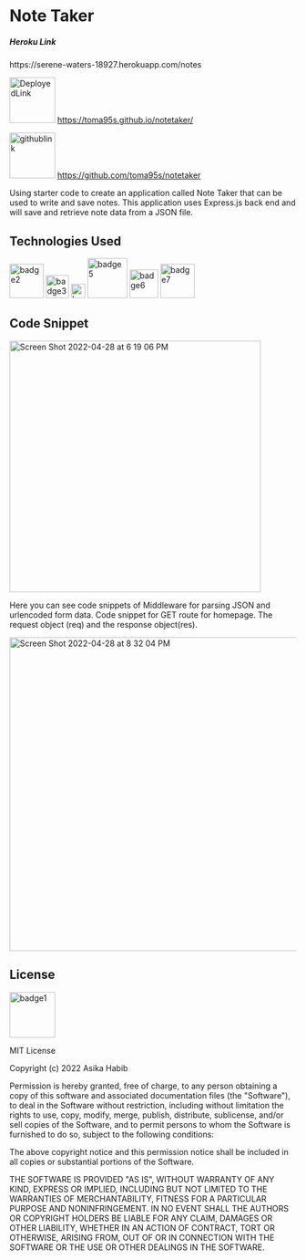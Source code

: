 <h1> Note Taker </h1>

<h5> Heroku Link </h5> https://serene-waters-18927.herokuapp.com/notes
<br>

<img width="80" alt = DeployedLink src =https://img.shields.io/badge/-Deployed%20Link-purple> https://toma95s.github.io/notetaker/

<img width="80" alt = githublink src = https://img.shields.io/badge/-GitHub%20Link-pink> https://github.com/toma95s/notetaker

Using starter code to create an application called Note Taker that can be used to write and save notes. This application uses Express.js back end and will save and retrieve note data from a JSON file. 

<h2> Technologies Used </h2>

<img width="60" alt="badge2" src="https://img.shields.io/badge/-JavaScript-blue">

<img width="40" alt="badge3" src="https://img.shields.io/badge/-HTML-red"> 
<img width="25" alt="badge4" src="https://img.shields.io/badge/-CSS-orange"> 
<img width="70" alt="badge5" src="https://img.shields.io/badge/-Package.Json-yellow"> <img width="50" alt="badge6" src="https://img.shields.io/badge/-Heroku-green"> 
<img width="60" alt="badge7" src="https://img.shields.io/badge/-Insomnia-brightgreen">
<br>

<h2> Code Snippet </h2>

<img width="441" alt="Screen Shot 2022-04-28 at 6 19 06 PM" src="https://user-images.githubusercontent.com/101033224/165871602-5d156c84-0058-40d9-ab64-3badc1db2f8f.png">


Here you can see code snippets of Middleware for parsing JSON and urlencoded form data. Code snippet for GET route for homepage. The request object (req) and the response object(res).
<br>

<img width="550" alt="Screen Shot 2022-04-28 at 8 32 04 PM" src="https://user-images.githubusercontent.com/101033224/165881497-a7b7f29a-edee-401d-b50c-af904eb6f6a1.png">


<h2> License </h2>
<img width="80" alt="badge1" src="https://img.shields.io/badge/License-MIT-lightgrey">

MIT License

Copyright (c) 2022 Asika Habib

Permission is hereby granted, free of charge, to any person obtaining a copy
of this software and associated documentation files (the "Software"), to deal
in the Software without restriction, including without limitation the rights
to use, copy, modify, merge, publish, distribute, sublicense, and/or sell
copies of the Software, and to permit persons to whom the Software is
furnished to do so, subject to the following conditions:

The above copyright notice and this permission notice shall be included in all
copies or substantial portions of the Software.

THE SOFTWARE IS PROVIDED "AS IS", WITHOUT WARRANTY OF ANY KIND, EXPRESS OR
IMPLIED, INCLUDING BUT NOT LIMITED TO THE WARRANTIES OF MERCHANTABILITY,
FITNESS FOR A PARTICULAR PURPOSE AND NONINFRINGEMENT. IN NO EVENT SHALL THE
AUTHORS OR COPYRIGHT HOLDERS BE LIABLE FOR ANY CLAIM, DAMAGES OR OTHER
LIABILITY, WHETHER IN AN ACTION OF CONTRACT, TORT OR OTHERWISE, ARISING FROM,
OUT OF OR IN CONNECTION WITH THE SOFTWARE OR THE USE OR OTHER DEALINGS IN THE
SOFTWARE.
